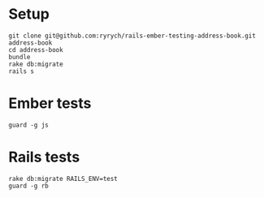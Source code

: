 # Setup

    git clone git@github.com:ryrych/rails-ember-testing-address-book.git address-book
    cd address-book
    bundle
    rake db:migrate
    rails s

# Ember tests

    guard -g js

# Rails tests

    rake db:migrate RAILS_ENV=test
    guard -g rb
